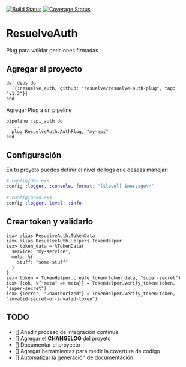 [![Build Status](https://travis-ci.org/iver/resuelve-auth-plug.svg?branch=master)](https://travis-ci.org/iver/resuelve-auth-plug)
[![Coverage Status](https://coveralls.io/repos/github/iver/resuelve-auth-plug/badge.svg?branch=master)](https://coveralls.io/github/iver/resuelve-auth-plug?branch=master)

# ResuelveAuth

Plug para validar peticiones firmadas

## Agregar al proyecto

```
def deps do
  [{:resuelve_auth, github: "resuelve/resuelve-auth-plug", tag: "v1.3"}]
end
```

Agregar Plug a un pipeline
```
pipeline :api_auth do
  ...
  plug ResuelveAuth.AuthPlug, "my-api"
end
```

## Configuración

En tu proyeto puedes definir el nivel de logs que deseas manejar:

```elixir
# config/dev.exs
config :logger, :console, format: "[$level] $message\n"
 
# config/prod.exs
config :logger, level: :info
```

## Crear token y validarlo

```
iex> alias ResuelveAuth.TokenData
iex> alias ResuelveAuth.Helpers.TokenHelper
iex> token_data = %TokenData{
  service: "my-service",
  meta: %{
    stuff: "some-stuff"
  }
}
iex> token = TokenHelper.create_token(token_data, "super-secret")
iex> {:ok, %{"meta" => meta}} = TokenHelper.verify_token(token, "super-secret")
iex> {:error, "Unauthorized"} = TokenHelper.verify_token(token, "invalid-secret-or-invalid-token")
```

## TODO

 - [] Añadir proceso de integración continua
 - [] Agregar el **CHANGELOG** del proyeto
 - [] Documentar el proyecto
 - [] Agregar herramientas para medir la covertura de código
 - [] Automatizar la generación de documentación
